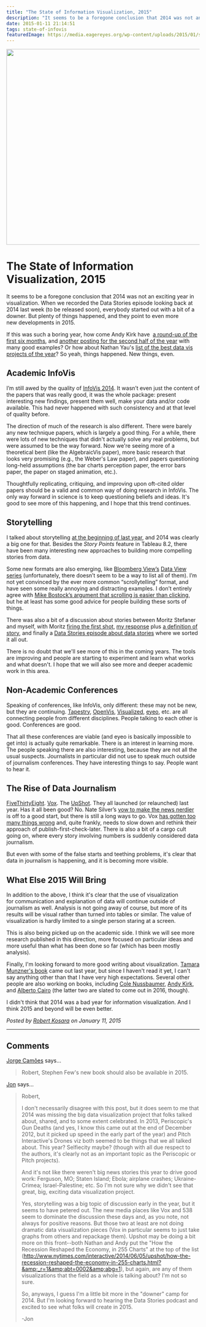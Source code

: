 ```yaml
---
title: "The State of Information Visualization, 2015"
description: "It seems to be a foregone conclusion that 2014 was not an exciting year in visualization. When we recorded the Data Stories episode looking back at 2014 last week (to be released soon), everybody started out with a bit of a downer. But plenty of things happened, and they point to even more new developments in 2015."
date: 2015-01-11 21:14:51
tags: state-of-infovis
featuredImage: https://media.eagereyes.org/wp-content/uploads/2015/01/soiv-teaser.jpg
---
```


<p align="center"><img src="https://media.eagereyes.org/wp-content/uploads/2015/01/soiv-teaser.jpg" alt="" width="825" height="510" /></p>

# The State of Information Visualization, 2015

It seems to be a foregone conclusion that 2014 was not an exciting year in visualization. When we recorded the Data Stories episode looking back at 2014 last week (to be released soon), everybody started out with a bit of a downer. But plenty of things happened, and they point to even more new developments in 2015.

If this was such a boring year, how come Andy Kirk have  <a href="http://www.visualisingdata.com/index.php/2014/08/10-significant-visualisation-developments-january-to-june-2014/">a round-up of the first six months</a>, and <a href="http://www.visualisingdata.com/index.php/2014/12/10-significant-visualisation-developments-july-december-2014/">another posting for the second half of the year</a> with many good examples? Or how about Nathan Yau's <a href="http://flowingdata.com/2014/12/19/the-best-data-visualization-projects-of-2014-2/">list of the best data vis projects of the year</a>? So yeah, things happened. New things, even.

## Academic InfoVis

I’m still awed by the quality of <a href="https://eagereyes.org/tag/ieeevis">InfoVis 2014</a>. It wasn’t even just the content of the papers that was really good, it was the whole package: present interesting new findings, present them well, make your data and/or code available. This had never happened with such consistency and at that level of quality before.

The direction of much of the research is also different. There were barely any new technique papers, which is largely a good thing. For a while, there were lots of new techniques that didn't actually solve any real problems, but were assumed to be the way forward. Now we're seeing more of a theoretical bent (like the AlgebraicVis paper), more basic research that looks very promising (e.g., the Weber's Law paper), and papers questioning long-held assumptions (the bar charts perception paper, the error bars paper, the paper on staged animation, etc.).

Thoughtfully replicating, critiquing, and improving upon oft-cited older papers should be a valid and common way of doing research in InfoVis. The only way forward in science is to keep questioning beliefs and ideas. It's good to see more of this happening, and I hope that this trend continues.

## Storytelling

I talked about storytelling <a href="https://eagereyes.org/blog/2014/the-state-of-information-visualization-2014">at the beginning of last year</a>, and 2014 was clearly a big one for that. Besides the <em>Story Points</em> feature in Tableau 8.2, there have been many interesting new approaches to building more compelling stories from data.

Some new formats are also emerging, like <a href="http://www.bloomberg.com/visual-data/">Bloomberg View’s</a> <a href="http://www.bloomberg.com/dataview/2014-02-25/bubble-to-bust-to-recovery.html">Data View series</a> (unfortunately, there doesn’t seem to be a way to list all of them). I’m not yet convinced by the ever more common “scrollytelling” format, and have seen some really annoying and distracting examples. I don’t entirely agree with <a href="http://bost.ocks.org/mike/scroll/">Mike Bostock’s argument that scrolling is easier than clicking</a>, but he at least has some good advice for people building these sorts of things.

There was also a bit of a discussion about stories between Moritz Stefaner and myself, with Moritz <a href="http://well-formed-data.net/archives/868/look-ma-no-story">firing the first shot</a>, <a href="https://eagereyes.org/blog/2014/stories-are-gateways-into-worlds">my response</a> plus <a href="https://eagereyes.org/blog/2014/story-a-definition">a definition of story</a>, and finally a <a href="https://eagereyes.org/blog/2014/data-stories-episode-about-data-storytelling">Data Stories episode about data stories</a> where we sorted it all out.

There is no doubt that we'll see more of this in the coming years. The tools are improving and people are starting to experiment and learn what works and what doesn't. I hope that we will also see more and deeper academic work in this area.

## Non-Academic Conferences

Speaking of conferences, like InfoVis, only different: these may not be new, but they are continuing. <a href="http://tapestryconference.com/">Tapestry</a>, <a href="http://openvisconf.com">OpenVis</a>, <a href="http://visualized.com/">Visualized</a>, <a href="http://eyeofestival.com">eyeo</a>, etc. are all connecting people from different disciplines. People talking to each other is good. Conferences are good.

That all these conferences are viable (and eyeo is basically impossible to get into) is actually quite remarkable. There is an interest in learning more. The people speaking there are also interesting, because they are not all the usual suspects. Journalists in particular did not use to speak much outside of journalism conferences. They have interesting things to say. People want to hear it.

## The Rise of Data Journalism

<a href="https://fivethirtyeight.com">FiveThirtyEight</a>. <a href="http://www.vox.com">Vox</a>. The <a href="http://www.nytimes.com/upshot/">UpShot</a>. They all launched (or relaunched) last year. Has it all been good? No. Nate Silver’s <a href="http://fivethirtyeight.com/features/what-the-fox-knows/">vow to make the news nerdier</a> is off to a good start, but there is still a long ways to go. Vox <a href="http://theconcourse.deadspin.com/46-times-vox-totally-fucked-up-a-story-1673835447">has gotten too many things wrong</a> and, quite frankly, needs to slow down and rethink their approach of publish-first-check-later. There is also a bit of a cargo cult going on, where every story involving numbers is suddenly considered data journalism.

But even with some of the false starts and teething problems, it's clear that data in journalism is happening, and it is becoming more visible.

## What Else 2015 Will Bring

In addition to the above, I think it's clear that the use of visualization for communication and explanation of data will continue outside of journalism as well. Analysis is not going away of course, but more of its results will be visual rather than turned into tables or similar. The value of visualization is hardly limited to a single person staring at a screen.

This is also being picked up on the academic side. I think we will see more research published in this direction, more focused on particular ideas and more useful than what has been done so far (which has been mostly analysis).

Finally, I'm looking forward to more good writing about visualization. <a href="http://www.crcpress.com/product/isbn/9781466508910">Tamara Munzner's book</a> came out last year, but since I haven't read it yet, I can't say anything other than that I have very high expectations. Several other people are also working on books, including <a href="http://www.storytellingwithdata.com">Cole Nussbaumer</a>, <a href="http://visualisingdata.com/">Andy Kirk</a>, and <a href="http://www.thefunctionalart.com/">Alberto Cairo</a> (the latter two are slated to come out in 2016, though).

I didn't think that 2014 was a bad year for information visualization. And I think 2015 and beyond will be even better.


_Posted by <a href="/about">Robert Kosara</a> on January 11, 2015_


<aside class="comments">

---
## Comments

<a href="http://www.excelcharts.com/blog/" rel="nofollow noopener" target="_blank">Jorge Camões</a> says…
>	Robert, Stephen Few's new book should also be available in 2015.

<a href="http://gravatar.com/jschwabish" rel="nofollow noopener" target="_blank">Jon</a> says…
>	Robert,
>	
>	I don't necessarily disagree with this post, but it does seem to me that 2014 was missing the big data visualization project that folks talked about, shared, and to some extent celebrated. In 2013, Periscopic's Gun Deaths (and yes, I know this came out at the end of December 2012, but it picked up speed in the early part of the year) and Pitch Interactive's Drones viz both seemed to be things that we all talked about. This year? Selfiecity maybe? (though with all due respect to the authors, it's clearly not as an important topic as the Periscopic or Pitch projects). 
>	
>	And it's not like there weren't big news stories this year to drive good work: Ferguson, MO; Staten Island; Ebola; airplane crashes; Ukraine-Crimea; Israel-Palestine; etc. So I'm not sure why we didn't see that great, big, exciting data visualization project. 
>	
>	Yes, storytelling was a big topic of discussion early in the year, but it seems to have petered out. The new media places like Vox and 538 seem to dominate the discussion these days and, as you note, not always for positive reasons. But those two at least are not doing dramatic data visualization pieces (Vox in particular seems to just take graphs from others and repackage them). Upshot may be doing a bit more on this front--both Nathan and Andy put the "How the Recession Reshaped the Economy, in 255 Charts" at the top of the list (http://www.nytimes.com/interactive/2014/06/05/upshot/how-the-recession-reshaped-the-economy-in-255-charts.html?&amp;_r=1&amp;abt=0002&amp;abg=1), but again, are any of them visualizations that the field as a whole is talking about? I'm not so sure. 
>	
>	So, anyways, I guess I'm a little bit more in the "downer" camp for 2014. But I'm looking forward to hearing the Data Stories podcast and excited to see what folks will create in 2015.
>	
>	-Jon

</aside>

